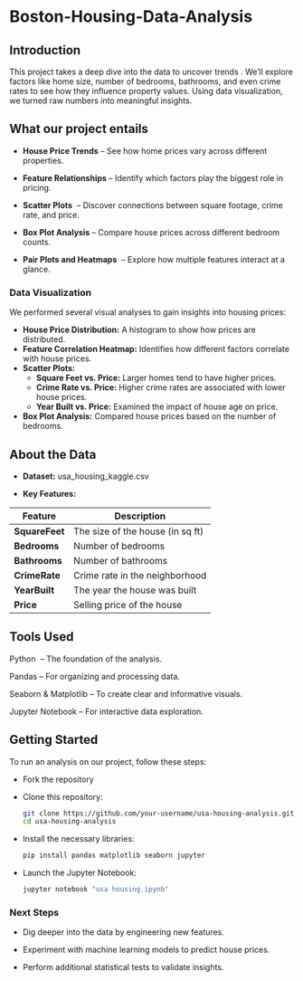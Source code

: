 # Boston-Housing-Data-Analysis

## Introduction

This project takes a deep dive into the data to uncover trends . We’ll explore factors like home size, number of bedrooms, bathrooms, and even crime rates to see how they influence property values. Using data visualization, we turned raw numbers into meaningful insights.

## What our project entails

- **House Price Trends** – See how home prices vary across different properties.

- **Feature Relationships** – Identify which factors play the biggest role in pricing.

- **Scatter Plots**  – Discover connections between square footage, crime rate, and price.

- **Box Plot Analysis** – Compare house prices across different bedroom counts.

- **Pair Plots and Heatmaps**  – Explore how multiple features interact at a glance.

### Data Visualization
 We performed several visual analyses to gain insights into housing prices:
- **House Price Distribution:** A histogram to show how prices are distributed.
- **Feature Correlation Heatmap:** Identifies how different factors correlate with house prices.
- **Scatter Plots:**
  - **Square Feet vs. Price:** Larger homes tend to have higher prices.
  - **Crime Rate vs. Price:** Higher crime rates are associated with lower house prices.
  - **Year Built vs. Price:** Examined the impact of house age on price.
- **Box Plot Analysis:** Compared house prices based on the number of bedrooms.

## About the Data

- **Dataset:** usa_housing_kaggle.csv

- **Key Features:**

 | Feature      | Description |
  |-------------|-------------|
  | **SquareFeet** | The size of the house (in sq ft) |
  | **Bedrooms**  | Number of bedrooms |
  | **Bathrooms** | Number of bathrooms |
  | **CrimeRate** | Crime rate in the neighborhood |
  | **YearBuilt** | The year the house was built |
  | **Price**     | Selling price of the house |

## Tools Used

Python  – The foundation of the analysis.

Pandas – For organizing and processing data.

Seaborn & Matplotlib – To create clear and informative visuals.

Jupyter Notebook – For interactive data exploration.

## Getting Started

To run an analysis on our project, follow these steps:
+ Fork the repository
+ Clone this repository:

   ```bash
  git clone https://github.com/your-username/usa-housing-analysis.git
  cd usa-housing-analysis
  ```

+ Install the necessary libraries:

  ```bash
  pip install pandas matplotlib seaborn jupyter
  ```

+ Launch the Jupyter Notebook:

  ```bash
  jupyter notebook "usa housing.ipynb"
  ```

### Next Steps

+ Dig deeper into the data by engineering new features.

+ Experiment with machine learning models to predict house prices.

+ Perform additional statistical tests to validate insights.
